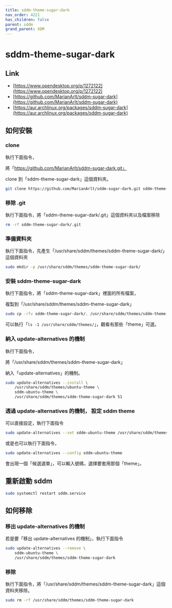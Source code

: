 ```yaml
---
title: sddm-theme-sugar-dark
nav_order: 4221
has_children: false
parent: sddm
grand_parent: XDM
---
```



# sddm-theme-sugar-dark


## Link

* [https://www.opendesktop.org/p/1272122](https://www.opendesktop.org/p/1272122)
* [https://github.com/MarianArlt/sddm-sugar-dark](https://github.com/MarianArlt/sddm-sugar-dark)
* [https://aur.archlinux.org/packages/sddm-sugar-dark](https://aur.archlinux.org/packages/sddm-sugar-dark)




## 如何安裝


### clone

執行下面指令，

將「https://github.com/MarianArlt/sddm-sugar-dark.git」

clone 到「sddm-theme-sugar-dark」這個資料夾。

``` sh
git clone https://github.com/MarianArlt/sddm-sugar-dark.git sddm-theme-sugar-dark
```


### 移除 .git

執行下面指令，將「sddm-theme-sugar-dark/.git」這個資料夾以及檔案移除

``` sh
rm -rf sddm-theme-sugar-dark/.git
```


### 準備資料夾

執行下面指令，先產生「/usr/share/sddm/themes/sddm-theme-sugar-dark/」這個資料夾

``` sh
sudo mkdir -p /usr/share/sddm/themes/sddm-theme-sugar-dark/
```


### 安裝 sddm-theme-sugar-dark

執行下面指令，將「sddm-theme-sugar-dark」裡面的所有檔案，

複製到「/usr/share/sddm/themes/sddm-theme-sugar-dark」

``` sh
sudo cp -rfv sddm-theme-sugar-dark/. /usr/share/sddm/themes/sddm-theme-sugar-dark
```

可以執行「`ls -1 /usr/share/sddm/themes/`」，觀看有那些「theme」可選。


### 納入 update-alternatives 的機制

執行下面指令，

將「/usr/share/sddm/themes/sddm-theme-sugar-dark」

納入「update-alternatives」的機制。

``` sh
sudo update-alternatives --install \
	/usr/share/sddm/themes/ubuntu-theme \
	sddm-ubuntu-theme \
	/usr/share/sddm/themes/sddm-theme-sugar-dark 51
```


### 透過 update-alternatives 的機制， 設定 sddm theme

可以直接設定，執行下面指令

``` sh
sudo update-alternatives --set sddm-ubuntu-theme /usr/share/sddm/themes/sddm-theme-sugar-dark
```

或是也可以執行下面指令，

``` sh
sudo update-alternatives --config sddm-ubuntu-theme
```

會出現一個「候選選單」，可以輸入號碼，選擇要套用那個「theme」。


## 重新啟動 sddm

``` sh
sudo systemctl restart sddm.service
```




## 如何移除


### 移出 update-alternatives 的機制

若是要「移出 update-alternatives 的機制」，執行下面指令

``` sh
sudo update-alternatives --remove \
	sddm-ubuntu-theme \
	/usr/share/sddm/themes/sddm-theme-sugar-dark
```


### 移除

執行下面指令，將「/usr/share/sddm/themes/sddm-theme-sugar-dark」這個資料夾移除。

``` sh
sudo rm -rf /usr/share/sddm/themes/sddm-theme-sugar-dark
```
